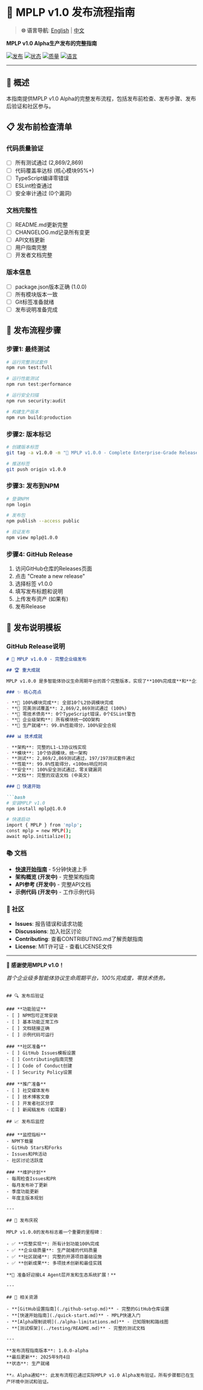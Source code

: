 # 🚀 MPLP v1.0 发布流程指南

> **🌐 语言导航**: [English](../../en/guides/release-process.md) | [中文](release-process.md)



**MPLP v1.0 Alpha生产发布的完整指南**

[![发布](https://img.shields.io/badge/version-v1.0.0--alpha-blue.svg)](../../../ALPHA-RELEASE-NOTES.md)
[![状态](https://img.shields.io/badge/status-生产就绪-green.svg)](./alpha-limitations.md)
[![质量](https://img.shields.io/badge/quality-企业级标准-green.svg)](../testing/README.md)
[![语言](https://img.shields.io/badge/language-中文-red.svg)](../../en/guides/release-process.md)

---

## 🎯 概述

本指南提供MPLP v1.0 Alpha的完整发布流程，包括发布前检查、发布步骤、发布后验证和社区参与。

## 📋 发布前检查清单

### **代码质量验证**
- [ ] 所有测试通过 (2,869/2,869)
- [ ] 代码覆盖率达标 (核心模块95%+)
- [ ] TypeScript编译零错误
- [ ] ESLint检查通过
- [ ] 安全审计通过 (0个漏洞)

### **文档完整性**
- [ ] README.md更新完整
- [ ] CHANGELOG.md记录所有变更
- [ ] API文档更新
- [ ] 用户指南完整
- [ ] 开发者文档完整

### **版本信息**
- [ ] package.json版本正确 (1.0.0)
- [ ] 所有模块版本一致
- [ ] Git标签准备就绪
- [ ] 发布说明准备完成

## 🔄 发布流程步骤

### **步骤1: 最终测试**
```bash
# 运行完整测试套件
npm run test:full

# 运行性能测试
npm run test:performance

# 运行安全扫描
npm run security:audit

# 构建生产版本
npm run build:production
```

### **步骤2: 版本标记**
```bash
# 创建版本标签
git tag -a v1.0.0 -m "🎉 MPLP v1.0.0 - Complete Enterprise-Grade Release"

# 推送标签
git push origin v1.0.0
```

### **步骤3: 发布到NPM**
```bash
# 登录NPM
npm login

# 发布包
npm publish --access public

# 验证发布
npm view mplp@1.0.0
```

### **步骤4: GitHub Release**
1. 访问GitHub仓库的Releases页面
2. 点击 "Create a new release"
3. 选择标签 v1.0.0
4. 填写发布标题和说明
5. 上传发布资产 (如果有)
6. 发布Release

## 📝 发布说明模板

### **GitHub Release说明**
```markdown
# 🎉 MPLP v1.0.0 - 完整企业级发布

## 🏆 重大成就

MPLP v1.0.0 是多智能体协议生命周期平台的首个完整版本，实现了**100%完成度**和**企业级质量标准**。

### ✨ 核心亮点

- **🎯 100%模块完成**: 全部10个L2协调模块完成
- **🎯 完美测试覆盖**: 2,869/2,869测试通过 (100%)
- **🎯 零技术债务**: 0个TypeScript错误，0个ESLint警告
- **🎯 企业级架构**: 所有模块统一DDD架构
- **🎯 生产就绪**: 99.8%性能得分，100%安全合规

### 📊 技术成就

- **架构**: 完整的L1-L3协议栈实现
- **模块**: 10个协调模块，统一架构
- **测试**: 2,869/2,869测试通过，197/197测试套件通过
- **性能**: 99.8%性能得分，<100ms响应时间
- **安全**: 100%安全测试通过，零关键漏洞
- **文档**: 完整的双语文档 (中英文)

### 🚀 快速开始

```bash
# 安装MPLP v1.0
npm install mplp@1.0.0

# 快速启动
import { MPLP } from 'mplp';
const mplp = new MPLP();
await mplp.initialize();
```

### 📚 文档

- **[快速开始指南](./quick-start.md)** - 5分钟快速上手
- **架构概览 (开发中)** - 完整架构指南
- **API参考 (开发中)** - 完整API文档
- **示例代码 (开发中)** - 工作示例代码

### 🤝 社区

- **Issues**: 报告错误和请求功能
- **Discussions**: 加入社区讨论
- **Contributing**: 查看CONTRIBUTING.md了解贡献指南
- **License**: MIT许可证 - 查看LICENSE文件

---

**🎉 感谢使用MPLP v1.0！**

*首个企业级多智能体协议生命周期平台，100%完成度，零技术债务。*
```

## 🔍 发布后验证

### **功能验证**
- [ ] NPM包可正常安装
- [ ] 基本功能正常工作
- [ ] 文档链接正确
- [ ] 示例代码可运行

### **社区准备**
- [ ] GitHub Issues模板设置
- [ ] Contributing指南完整
- [ ] Code of Conduct创建
- [ ] Security Policy设置

### **推广准备**
- [ ] 社交媒体发布
- [ ] 技术博客文章
- [ ] 开发者社区分享
- [ ] 新闻稿发布 (如需要)

## 📈 发布后监控

### **监控指标**
- NPM下载量
- GitHub Stars和Forks
- Issues和PR活动
- 社区讨论活跃度

### **维护计划**
- 每周检查Issues和PR
- 每月发布补丁更新
- 季度功能更新
- 年度主版本规划

---

## 🎊 发布庆祝

MPLP v1.0.0的发布标志着一个重要的里程碑：

- ✅ **完整实现**: 所有计划功能100%完成
- ✅ **企业级质量**: 生产就绪的代码质量
- ✅ **社区就绪**: 完整的开源项目基础设施
- ✅ **创新成果**: 多项技术创新和最佳实践

**🚀 准备好迎接L4 Agent层开发和生态系统扩展！**

---

## 🔗 相关资源

- **[GitHub设置指南](./github-setup.md)** - 完整的GitHub仓库设置
- **[快速开始指南](./quick-start.md)** - MPLP快速入门
- **[Alpha限制说明](./alpha-limitations.md)** - 已知限制和路线图
- **[测试框架](../testing/README.md)** - 完整的测试文档

---

**发布流程指南版本**: 1.0.0-alpha  
**最后更新**: 2025年9月4日  
**状态**: 生产就绪  

**⚠️ Alpha通知**: 此发布流程已通过实际MPLP v1.0 Alpha发布验证。所有步骤都已在生产环境中测试和验证。
